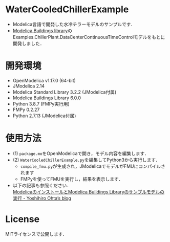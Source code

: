 # WaterCooledChillerExample
* Modelica言語で開発した水冷チラーモデルのサンプルです．
* [Modelica Buildings library](https://simulationresearch.lbl.gov/modelica/)のExamples.ChillerPlant.DataCenterContinuousTimeControlモデルをもとに開発しました．

# 開発環境
* OpenModelica v1.17.0 (64-bit)
* JModelica 2.14
* Modelica Standard Library 3.2.2 (JModelica付属)
* Modelica Buildings Library 6.0.0
* Python 3.8.7 (FMPy実行用)
* FMPy 0.2.27
* Python 2.7.13 (JModelica付属)

# 使用方法
* (1) `package.mo`をOpenModelicaで開き，モデル内容を編集します．
* (2) `WaterCooledChillerExample.py`を編集してPython3から実行します．
  - `compile_fmu.py`が生成され，JModelicaでモデルがFMUにコンパイルされます
  - FMPyを使ってFMUを実行し，結果を表示します．
* 以下の記事も参照ください．  
  [ModelicaのインストールとModelica Buildings Libraryのサンプルモデルの実行 - Yoshihiro Ohta’s blog](https://ohtayo.hatenablog.com/entry/2021/04/25/223209)

# License
MITライセンスで公開します．

